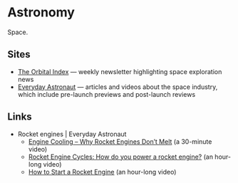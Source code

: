 # Astronomy

Space.

## Sites

- [The Orbital Index](https://orbitalindex.com/) — weekly newsletter
  highlighting space exploration news
- [Everyday Astronaut](https://everydayastronaut.com/) — articles and videos
  about the space industry, which include pre-launch previews and post-launch
  reviews

## Links

- Rocket engines | Everyday Astronaut
  - [Engine Cooling – Why Rocket Engines Don’t Melt](https://everydayastronaut.com/engine-cooling-methodes/)
    (a 30-minute video)
  - [Rocket Engine Cycles: How do you power a rocket engine?](https://everydayastronaut.com/rocket-engine-cycles/)
    (an hour-long video)
  - [How to Start a Rocket Engine](https://everydayastronaut.com/how-to-start-a-rocket-engine/)
    (an hour-long video)

